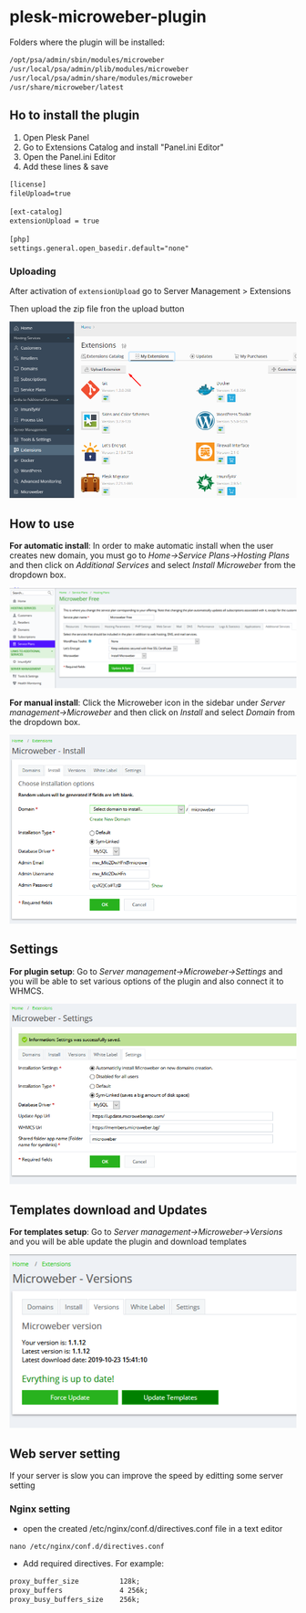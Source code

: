 # plesk-microweber-plugin

Folders where the plugin will be installed:
```
/opt/psa/admin/sbin/modules/microweber
/usr/local/psa/admin/plib/modules/microweber
/usr/local/psa/admin/share/modules/microweber
/usr/share/microweber/latest
```

## Ho to install the plugin
1. Open Plesk Panel
2. Go to Extensions Catalog and install "Panel.ini Editor"
3. Open the Panel.ini Editor
4. Add these lines & save

```
[license]
fileUpload=true

[ext-catalog] 
extensionUpload = true

[php] 
settings.general.open_basedir.default="none"
```

### Uploading

After activation of `extensionUpload` go to Server Management > Extensions

Then upload the zip file fron the upload button

![upload_extension.png](assets/upload_extension.png "") 



## How to use 


**For automatic install**: In order to make automatic install when the user creates new domain, you must go to *Home->Service Plans->Hosting Plans* and then click on *Additional Services* and select *Install Microweber* from the dropdown box. 
 
![plan.png](assets/plan.png "") 




**For manual install**: Click the Microweber icon in the sidebar under *Server management->Microweber* and then click on *Install* and select *Domain* from the dropdown box. 
 
![plan.png](assets/install.png "") 


## Settings


**For plugin setup**: Go to *Server management->Microweber->Settings* and you will be able to set various options of the plugin and also connect it to WHMCS. 
 
![plan.png](assets/settings.png "") 


## Templates download and Updates 


**For templates setup**: Go to *Server management->Microweber->Versions* and you will be able update the plugin and download templates 
 
![plan.png](assets/versions.png "") 


##  Web server setting


If your server is slow you can improve the speed by editting some server setting

### Nginx setting 

-  open the created /etc/nginx/conf.d/directives.conf file in a text editor


```
nano /etc/nginx/conf.d/directives.conf
```

-  Add required directives. For example:
```
proxy_buffer_size          128k;
proxy_buffers              4 256k;
proxy_busy_buffers_size    256k;
```
